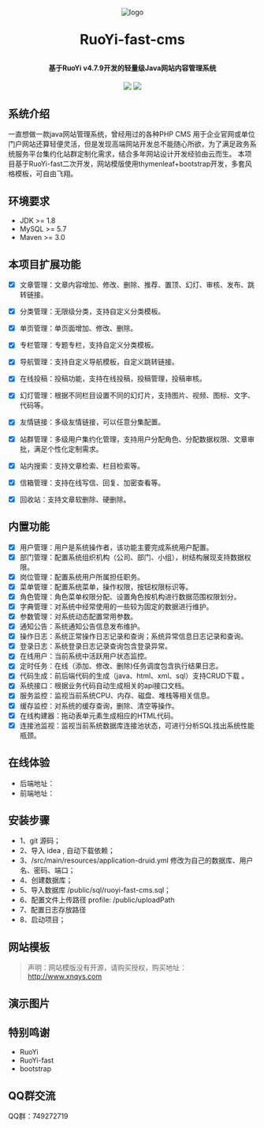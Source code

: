 

<p align="center">
	<img alt="logo" src="https://raw.githubusercontent.com/huangxing2010/RuoYi-fast-cms/refs/heads/main/public/demoImg/创意.png">
</p>


<h1 align="center" style="margin: 30px 0 30px; font-weight: bold;">RuoYi-fast-cms </h1>
<h4 align="center">基于RuoYi v4.7.9开发的轻量级Java网站内容管理系统</h4>
<p align="center">
	<a href="https://gitee.com/y_project/RuoYi"><img src="https://img.shields.io/badge/RuoYi-v4.7.9-brightgreen.svg"></a>
	<a href="https://gitee.com/y_project/RuoYi/blob/master/LICENSE"><img src="https://img.shields.io/github/license/mashape/apistatus.svg"></a>
</p>


## 系统介绍
一直想做一款java网站管理系统，曾经用过的各种PHP CMS 用于企业官网或单位门户网站还算轻便灵活，但是发现高端网站开发总不能随心所欲，为了满足政务系统服务平台集约化站群定制化需求，结合多年网站设计开发经验由云而生。
本项目基于RuoYi-fast二次开发，网站模版使用thymenleaf+bootstrap开发，多套风格模板，可自由飞翔。

## 环境要求

* JDK >= 1.8
* MySQL >= 5.7
* Maven >= 3.0


## 本项目扩展功能
- [x] 文章管理：文章内容增加、修改、删除、推荐、置顶、幻灯、审核、发布、跳转链接。
- [x] 分类管理：无限级分类，支持自定义分类模板。
- [x] 单页管理：单页面增加、修改、删除。
- [x] 专栏管理：专题专栏，支持自定义分类模板。
- [x] 导航管理：支持自定义导航模板，自定义跳转链接。
- [x] 在线投稿：投稿功能，支持在线投稿，投稿管理，投稿审核。
- [x] 幻灯管理：根据不同栏目设置不同的幻灯片，支持图片、视频、图标、文字、代码等。
- [x] 友情链接：多级友情链接，可以任意分集配置。
- [x] 站群管理：多级用户集约化管理，支持用户分配角色、分配数据权限、文章审批，满足个性化定制需求。
- [x] 站内搜索：支持文章检索、栏目检索等。
- [x] 信箱管理：支持在线写信、回复、加密查看等。
- [x] 回收站：支持文章软删除、硬删除。


## 内置功能

- [x] 用户管理：用户是系统操作者，该功能主要完成系统用户配置。
- [x] 部门管理：配置系统组织机构（公司、部门、小组），树结构展现支持数据权限。
- [x] 岗位管理：配置系统用户所属担任职务。
- [x] 菜单管理：配置系统菜单，操作权限，按钮权限标识等。
- [x] 角色管理：角色菜单权限分配、设置角色按机构进行数据范围权限划分。
- [x] 字典管理：对系统中经常使用的一些较为固定的数据进行维护。
- [x] 参数管理：对系统动态配置常用参数。
- [x] 通知公告：系统通知公告信息发布维护。
- [x] 操作日志：系统正常操作日志记录和查询；系统异常信息日志记录和查询。
- [x] 登录日志：系统登录日志记录查询包含登录异常。
- [x] 在线用户：当前系统中活跃用户状态监控。
- [x] 定时任务：在线（添加、修改、删除)任务调度包含执行结果日志。
- [x] 代码生成：前后端代码的生成（java、html、xml、sql）支持CRUD下载 。
- [x] 系统接口：根据业务代码自动生成相关的api接口文档。
- [x] 服务监控：监视当前系统CPU、内存、磁盘、堆栈等相关信息。
- [x] 缓存监控：对系统的缓存查询，删除、清空等操作。
- [x] 在线构建器：拖动表单元素生成相应的HTML代码。
- [x] 连接池监视：监视当前系统数据库连接池状态，可进行分析SQL找出系统性能瓶颈。

## 在线体验
* 后端地址：
* 前端地址：

## 安装步骤
* 1、git 源码；
* 2、导入 idea , 自动下载依赖；
* 3、/src/main/resources/application-druid.yml 修改为自己的数据库、用户名、密码、端口；
* 4、创建数据库；
* 5、导入数据库 /public/sql/ruoyi-fast-cms.sql；
* 6、配置文件上传路径  profile: /public/uploadPath
* 7、配置日志存放路径 <property name="log.path" value="/public/logs" />
* 8、启动项目；

## 网站模板
> 声明：网站模版没有开源，请购买授权，购买地址：http://www.xnqys.com



## 演示图片

## 特别鸣谢
* RuoYi
* RuoYi-fast
* bootstrap

## QQ群交流
QQ群：749272719